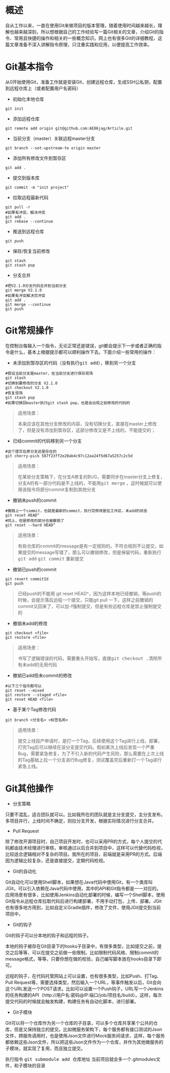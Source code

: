 # 概述

自从工作以来，一直在使用Git来做项目的版本管理，随着使用时间越来越长，理解也越来越深刻，所以想根据自己的工作经验写一篇Git相关的文章，介绍Git的指令、常用且快捷的操作和相关的一些概念知识。网上也有很多Git的详细教程，这篇文章准备不深入讲解指令原理，只注重实践和应用，以便提高工作效率。

# Git基本指令

从0开始使用Git，准备工作就是安装Git，创建远程仓库，生成SSH公私钥，配置到远程仓库上（或者配置用户名密码）

- 初始化本地仓库


```shell
git init
```

- 添加远程仓库


```shell
git remote add origin git@github.com:AE86jag/Article.git
```

- 当前分支（master）关联远程master分支


```shell
git branch --set-upstream-to origin master
```

- 添加所有修改文件到暂存区


```shell
git add .
```

- 提交到版本库


```shell
git commit -m "init project"
```

- 拉取远程最新代码


```shell
git pull -r
#如果有冲突，解决冲突
git add .
git rebase --continue
```

- 推送到远程仓库


```shell
git push
```

- 保存/恢复当前修改


```shell
git stash
git stash pop
```

- 分支合并


```shell
#把V2.1.0分支代码合并到当前分支
git merge V2.1.0
#如果有冲突解决完冲突
git add .
git merge --continue
git push
```



# Git常规操作

在控制台每输入一个指令，无论正常还是错误，git都会提示下一步或者正确的指令是什么，基本上根据提示都可以顺利操作下去。下面介绍一些常用的操作：

- 未添加到暂存区的代码（没有执行<kbd>git add</kbd>），移到另一个分支

```shell
#假设当前分支是master，在当前分支进行保存现场
git stash
#切换到要修改的分支 V2.1.0
git checkout V2.1.0
#恢复现场
git stash pop
#如果切换回master执行git stash pop，也是会出现之前修改的代码的
```

> 适用场景：
>
> 本来应该在其他分支修改的内容，没有切换分支，直接在master上修改了，但是没有添加到暂存区，这部分修改又是不上线的，不能提交的；

- 已经commit的代码移到另一个分支

```shell
#这个提交在原分支还是存在的
git cherry-pick 587f23ff2e20ab4c97c12aa24f5d67a5257c2c5d
```

> 适用场景：
>
> 在某些分支策略下，在分支A修复的BUG，需要同步在master分支上修复，分支A的有一部分代码是不上线的，不能用<kbd>git merge</kbd> ，这时候就可以使用该指令将部分commit复制到其他分支

- 撤销未push的commit

```shell
#撤销上一个commit，也就是最新的commit，执行完修改是在工作区，未add的状态
git reset HEAD^
#同上，但是修改的部分也被撤销了
git reset --hard HEAD^
```

> 适用场景：
>
> 有些仓库的commit的message是有一定规则的，不符合规则不让提交，如果提交的message写错了，那么可以撤销修改，但是保留代码，重新执行<kbd>git add</kbd> <kbd>git commit</kbd> 重新提交

- 撤销已push的commit

```shell
git revert commitId
git push
```

> 已经push的不能用 git reset HEAD^，因为这样本地已经撤销，等push的时候，会提示落后远程一个提交，只能git pull 一下，这样之前撤销的commit又回来了，可以加-f强制提交，但是有些远程仓库是禁止强制提交的

- 撤销未add的修改

```shell
git checkout <file>
git restore <file>
```

> 适用场景：
>
> 书写了逻辑错误的代码，需要重头开始写，直接<kbd>git checkout .</kbd>清除所有未add的无用代码

- 撤销已add但未commit的修改

```shell
#以下三个指令都可以
git reset --mixed
git restore --staged <file>
git reset HEAD <file>
```

- 基于某个Tag修改代码


```shell
git branch <分支名> <标签名称>
```

> 适用场景：
>
> 提交上线投产申请时，是打一个Tag，后续使用这个Tag进行上线，部署，打完Tag后可以继续在该分支提交代码。假如某次上线后发现一个严重Bug，需要紧急修复，为了不引入新的代码产生风险，那么需要在上次上线的Tag基础上拉一个分支进行Bug修复，测试覆盖完后重新打一个Tag进行紧急上线。



# Git其他操作

- 分支策略

只要不混乱，适合团队就可以。比如我所在的团队就是主分支提交，主分支发布。多项目并行，上线时间不确定，则拉分支开发，根据实际情况进行分支合并。

- Pull Request

除了修改开源项目时，自己项目开发时，也可以采用PR的方式，每个人提交的代码都由技术经理进行审核，审核通过以后合并到项目中，这样可以代替代码检视，比较适合逻辑相对不复杂的项目。我所在的项目，前端就是采用PR的方式。后端因为逻辑比较复杂，还是直接提交，定期代码检视。

- Git的自动化

Git自动化可以使用Shell脚本，如果想在Java代码中使用Git，有一个类库叫JGit，可以引入依赖在Java代码中使用，其中的API和Git指令都是一一对应的。应用场景有很多，比如使用Jenkins自动化部署的时候，编写一个Shell脚本，使用Git指令从远程仓库拉取代码后进行构建部署，不用手动打包，上传、部署。JGit也有很多地方用到，比如自定义Gradle插件，修改了文件，使用JGit提交到当前项目中，

- Git的钩子

Git的钩子可以分本地的钩子和远程的钩子。

本地的钩子被存在Git目录下的hooks子目录中，有很多类型，比如提交之前，提交之后等等，可以在提交之前做一些限制，比如限制代码风格、限制commit的message格式，等等，只要你想在做的校验，自己编写脚本放在hooks目录下即可。

远程的钩子，在代码托管网站上可以设置，也有很多类型，比如Push、打Tag、Pull Request等，需要选择类型，然后输入一个URL，等事件触发以后，Git会向这个URL发送一个POST请求。比如可以设置一个Push钩子，URL写一个Jenkins的任务构建的API（http://用户名:密码@IP:端口/job/项目名/build）。这样，每次提交代码的时候就会触发构建，构建任务有自动化脚本，进行部署。

- Git子模块

Git可以将一个仓库作为另一个仓库的子目录，可以多个仓库共享某个公共的仓库，但是又保持独立的提交。比如微服务架构下，每个服务都有接口测试的Json文件，跨服务调用时，也是使用Json文件进行Mock服务间请求，这样，每个服务都依赖这些Json文件，所以把这些Json文件作为一个仓库，并作为其他微服务的子模块，就实现了复用，而且独立提交。

执行指令 <kbd>git submodule add 仓库地址</kbd>  当前项目就会多一个.gitmodules文件，和子模块的目录


